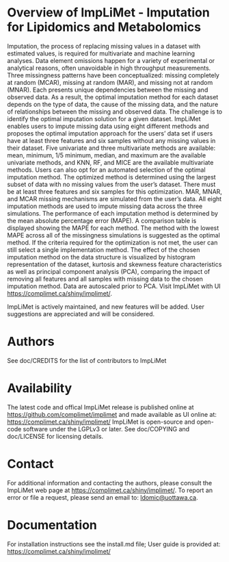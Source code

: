 # Overview of ImpLiMet - Imputation for Lipidomics and Metabolomics

  Imputation, the process of replacing missing values in a dataset with estimated values, is required for multivariate and machine learning analyses. Data element omissions happen for a variety of experimental or analytical reasons, often unavoidable in high throughput measurements. Three missingness patterns have been conceptualized: missing completely at random (MCAR), missing at random (MAR), and missing not at random (MNAR). Each presents unique dependencies between the missing and observed data. As a result, the optimal imputation method for each dataset depends on the type of data, the cause of the missing data, and the nature of relationships between the missing and observed data. The challenge is to identify the optimal imputation solution for a given dataset.
  ImpLiMet enables users to impute missing data using eight different methods and proposes the optimal imputation approach for the users’ data set if users have at least three features and six samples without any missing values in their dataset. Five univariate and three multivariate methods are available: mean, minimum, 1/5 minimum, median, and maximum are the available univariate methods, and KNN, RF, and MICE are the available multivariate methods. Users can also opt for an automated selection of the optimal imputation method. The optimized method is determined using the largest subset of data with no missing values from the user’s dataset. There must be at least three features and six samples for this optimization. MAR, MNAR, and MCAR missing mechanisms are simulated from the user’s data. All eight imputation methods are used to impute missing data across the three simulations. The performance of each imputation method is determined by the mean absolute percentage error (MAPE). A comparison table is displayed showing the MAPE for each method. The method with the lowest MAPE across all of the missingness simulations is suggested as the optimal method. If the criteria required for the optimization is not met, the user can still select a single implementation method. The effect of the chosen imputation method on the data structure is visualized by histogram representation of the dataset, kurtosis and skewness feature characteristics as well as principal component analysis (PCA), comparing the impact of removing all features and all samples with missing data to the chosen imputation method. Data are autoscaled prior to PCA. Visit ImpLiMet with UI https://complimet.ca/shiny/implimet/.  


ImpLiMet is actively maintained, and new features will be added. User suggestions are appreciated and will be considered. 

# Authors

See doc/CREDITS for the list of contributors to ImpLiMet

# Availability

The latest code and offical ImpLiMet release is published online at https://github.com/complimet/implimet and made available as UI online at: https://complimet.ca/shiny/implimet/ ImpLiMet is open-source and open-code software under the LGPLv3 or later. See doc/COPYING and doc/LICENSE for licensing details.

# Contact

For additional information and contacting the authors, please consult the ImpLiMet web page at https://complimet.ca/shiny/implimet/. To report an error or file a request, please send an email to: ldomic@uottawa.ca.

# Documentation

For installation instructions see the install.md file; User guide is provided at: https://complimet.ca/shiny/implimet/
